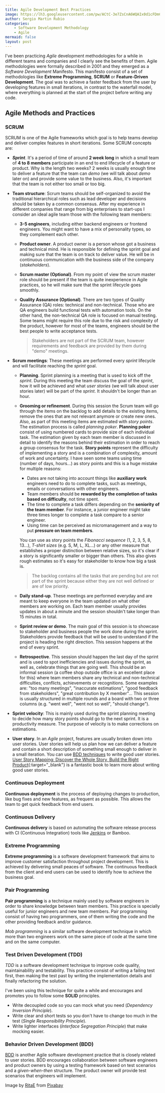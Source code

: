 ```yaml
---
title: Agile Development Best Practices
image: https://lh3.googleusercontent.com/pw/ACtC-3e7ZsCnA6WQAIx0d1cFDmCzKg2IshqL5CfVgJ61wANZ-tbokGccHjt04V1ddeLRMiJ1QBTaIiUaHyyl-751lXNfPDC4mDNz9Qgd2IrL741SL2gGo9Czu-YHNAIzS3TmVLfj9qCWxOzDu4sbROAySB9f=w640-h426-no?authuser=1
author: Sergio Martin Rubio
categories:
    - Software Development Methodology
    - Agile
mermaid: false
layout: post
---
```


I've been practicing *Agile* development methodologies for a while in different teams and companies and I clearly see the benefits of them. Agile methodologies were formally described in 2001 and they emerged as a *Software Development* Manifesto. This manifesto consist of a set of methodologies like **Extreme Programming**, **SCRUM** or **Feature-Driven Development**. The goal was to achieve a faster feedback  from the user by developing features in small iterations, in contrast to the waterfall model, where everything is planned at the start of the project before writing any code.

## Agile Methods and Practices

### SCRUM

SCRUM is one of the Agile frameworks which goal is to help teams develop and deliver complex features in short iterations. Some SCRUM concepts are:

- ***Sprint***. It's a period of time of around **2 week long** in which a small team of **4 to 8 members** participate in an end to end lifecycle of a feature or product. Why is the length two weeks? 2 weeks is usually enough time to deliver a feature that the team can *demo* (we will talk about *demo* later on) and provide some value to the business. Also, it's important that the team is not either too small or too big. 

- **Team structure**: Scrum teams should be self-organized to avoid the traditional hierarchical roles such as lead developer and decisions should be taken by a common consensus. After my experience in different companies that range from big enterprises to start-ups I consider an ideal agile team those with the following team members:

  - **3-5 engineers**, including either backend engineers or frontend engineers. You might want to have a mix of personality types, so they complement each other.

  - **Product owner**. A product owner is a person whose got a business and technical mind. He is responsible for defining the sprint goal and making sure that the team is on track to deliver value. He will be in continuous communication with the business side of the company (*stakeholders*).

  - **Scrum master (Optional)**.  From my point of view the scrum master role should be present if the team is quite inexperience in Agile practices, so he will make sure that the sprint lifecycle goes smoothly.

  - **Quality Assurance (Optional)**. There are two types of Quality Assurance (QA) roles: technical and non-technical. Those who are QA engineers build functional tests with automation tools. On the other hand, the non-technical QA role is focused on manual testing. Some teams might require this role due to the risk and complexity of the product, however for most of the teams, engineers should be the best people to write acceptance tests.

    > Stakeholders are not part of the SCRUM team, however requirements and feedback are provided by them during "demo" meetings.

- **Scrum meetings**: These meetings are performed every *sprint* lifecycle and will facilitate reaching the *sprint* goal.

  - **Planning**. Sprint planning is a meeting that is used to kick off the *sprint*. During this meeting the team discuss the goal of the *sprint*, how it will be achieved and what *user stories* (we will talk about user stories later) will be part of the *sprint*. It shouldn't be longer than an hour.

  - **Grooming or refinement**. During this session the Scrum team will go through the items on the backlog to add details to the existing items, remove the ones that are not relevant anymore or create new ones. Also, as part of this meeting items are estimated with *story points*. The estimation process is called *planning poker*. **Planning poker** consist of using numbered cards to provide size of each individual task. The estimation given by each team member is discussed in detail to identify the reasons behind their estimation in order to reach a group consensus for the task. **Story points** represent the difficulty of implementing a story and is a combination of complexity, amount of work and uncertainty. I have seen some teams using time (number of days, hours...) as story points and this is a huge mistake for multiple reasons:

    - Dates are not taking into account things like **auxiliary work** engineers need to do to complete tasks, such as meetings, emails or conversations with other engineers. 
    - Team members should be **rewarded by the completion of tasks based on difficulty**, not time spent.
    - The time to complete a task differs depending on the **seniority of the team member**. For instance, a junior engineer might take three times longer to complete a task compare to a senior engineer.
    - Using time can be perceived as micromanagement and a way to put **pressure on team members**.

    You can use as story points the *Fibonacci sequence* (1, 2, 3, 5, 8, 13...), *T-shirt sizes* (e.g. S, M, L, XL...) or any other measure that establishes a proper distinction between relative sizes, so it's clear if a story is significantly smaller or bigger than others. This also gives rough estimates so it's easy for stakeholder to know how big a task is.

    > The backlog contains all the tasks that are pending but are not part of the sprint because either they are not well defined or are of low priority.

  - **Daily stand-up**. These meetings are performed everyday and are meant to keep everyone in the team updated on what other members are working on. Each team member usually provides updates in about a minute and the session shouldn't take longer than 15 minutes in total.

  - **Sprint review or demo**. The main goal of this session is to showcase to stakeholder and business people the work done during the sprint. Stakeholders provide feedback that will be used to understand if the project is heading the right direction. This session happens at the end of every sprint.

  - **Retrospective**. This session should happen the last day of the sprint and is used to spot inefficiencies and issues during the sprint, as well as, celebrate things that are going well. This should be an informal session (a coffee shop outside office is an excellent place for this) where team members share any technical and non-technical difficulties, conflicts, achievements or recognitions. Some examples are: "too many meetings", "inaccurate estimations", "good feedback from stakeholders", "great contribution by X member"... This session is usually structured in multiple rounds and a board with two or three columns (e.g. "went well", "went not so well", "should change").

- **Sprint velocity**: This is mainly used during the sprint planning meeting to decide how many story points should go to the next sprint. It is a productivity measure. The purpose of velocity is to make corrections on estimations.

- **User story**. In an *Agile* project, features are usually broken down into user stories. User stories will help us plan how we can deliver a feature and contain a short description of something small enough to deliver in a small iteration. You can use [BDD techniques](https://sergiomartinrubio.com/articles/bdd-fundamentals/) to write good user stories. [User Story Mapping: Discover the Whole Story, Build the Right Product](https://www.amazon.com/User-Story-Mapping-Discover-Product/dp/1491904909){:target="_blank"} is a fantastic book to learn more about writing good user stories.

### Continuous Deployment

**Continuous deployment** is the process of deploying changes to production, like bug fixes and new features, as frequent as possible. This allows the team to get quick feedback from end users.

### Continuous Delivery

**Continuous delivery** is based on automating the software release process with CI (Continuous Integration) tools like [Jenkins](https://sergiomartinrubio.com/articles/hands-on-cicd-with-jenkins-x/) or Bamboo.

### Extreme Programming

**Extreme programming** is a software development framework that aims to improve customer satisfaction throughout project development. This is achieved by delivering small peaces of software. The continuous feedback from the client and end users can be used to identify how to achieve the business goal.

### Pair Programming

**Pair programming** is a technique mainly used by software engineers in order to share knowledge between team members. This practice is specially  useful for junior engineers and new team members. Pair programming consist of having two programmers, one of them writing the code and the other  providing feedback and/or guidance. 

*Mob programming* is a similar software development technique in which more than two engineers work on the same piece of code at the same time and on the same computer.

### Test Driven Development (TDD)

*TDD* is a software development technique to improve code quality, maintainability and testability. This practice consist of writing a failing test first, then making the test past by writing the implementation details and finally refactoring the solution.

I've been using this technique for quite a while and encourages and promotes you to follow some **SOLID** principles.

- Write decoupled code so you can mock what you need (*Dependency Inversion Principle*).
- Write clear and short tests so you don't have to change too much in the test (*Single Responsibility Principle*).
- Write lighter interfaces (*Interface Segregation Principle*) that make mocking easier.

### Behavior Driven Development (BDD)

[BDD](https://sergiomartinrubio.com/articles/bdd-fundamentals/) is another Agile software development practice that is closely related to user stories. BDD encourages collaboration between software engineers and product owners by using a testing framework based on test scenarios and a *given-when-then* structure. The product owner will provide test scenarios that engineers will implement.

Image by <a href="https://pixabay.com/users/ritae-19628/?utm_source=link-attribution&amp;utm_medium=referral&amp;utm_campaign=image&amp;utm_content=2490817">RitaE</a> from <a href="https://pixabay.com/?utm_source=link-attribution&amp;utm_medium=referral&amp;utm_campaign=image&amp;utm_content=2490817">Pixabay</a>
